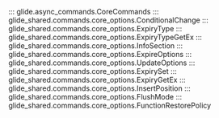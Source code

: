 ::: glide.async_commands.CoreCommands
::: glide_shared.commands.core_options.ConditionalChange
::: glide_shared.commands.core_options.ExpiryType
::: glide_shared.commands.core_options.ExpiryTypeGetEx
::: glide_shared.commands.core_options.InfoSection
::: glide_shared.commands.core_options.ExpireOptions
::: glide_shared.commands.core_options.UpdateOptions
::: glide_shared.commands.core_options.ExpirySet
::: glide_shared.commands.core_options.ExpiryGetEx
::: glide_shared.commands.core_options.InsertPosition
::: glide_shared.commands.core_options.FlushMode
::: glide_shared.commands.core_options.FunctionRestorePolicy
